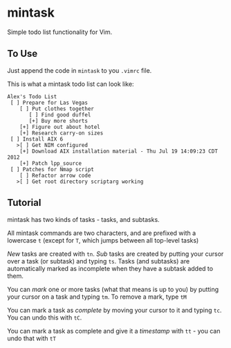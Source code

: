 mintask
=======

Simple todo list functionality for Vim.

To Use
-----
Just append the code in `mintask` to you `.vimrc` file.

This is what a mintask todo list can look like:

```
Alex's Todo List
 [ ] Prepare for Las Vegas
    [ ] Put clothes together
       [ ] Find good duffel
       [+] Buy more shorts
    [+] Figure out about hotel
    [+] Research carry-on sizes
 [ ] Install AIX 6 
   >[ ] Get NIM configured
    [+] Download AIX installation material - Thu Jul 19 14:09:23 CDT 2012
    [+] Patch lpp_source
 [ ] Patches for Nmap script
    [ ] Refactor arrow code
   >[ ] Get root directory scriptarg working
```

Tutorial
---------
mintask has two kinds of tasks - tasks, and subtasks.

All mintask commands are two characters, and are prefixed with a lowercase `t` (except for `T`, which jumps between all top-level tasks)

_New_ tasks are created with `tn`. _Sub_ tasks are created by putting your cursor over a task (or subtask) and typing `ts`. Tasks (and subtasks) are automatically marked as incomplete when they have a subtask added to them.

You can _mark_ one or more tasks (what that means is up to you) by putting your cursor on a task and typing `tm`. To remove a mark, type `tM`

You can mark a task as _complete_ by moving your cursor to it and typing `tc`. You can undo this with `tC`.

You can mark a task as complete and give it a _timestamp_ with `tt` - you can undo that with `tT`
